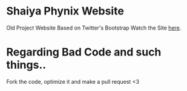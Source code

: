 # Shaiya Phynix Website
Old Project Website Based on Twitter's Bootstrap
Watch the Site [here](https://evonix.github.io/shaiyaphynix-website).

# Regarding Bad Code and such things..
Fork the code, optimize it and make a pull request <3
